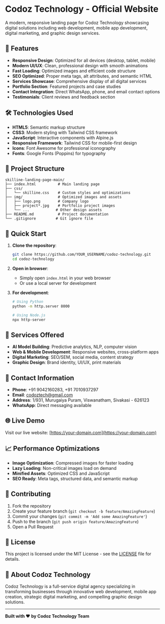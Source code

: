 # Codoz Technology - Official Website

A modern, responsive landing page for Codoz Technology showcasing digital solutions including web development, mobile app development, digital marketing, and graphic design services.

## 🌟 Features

- **Responsive Design**: Optimized for all devices (desktop, tablet, mobile)
- **Modern UI/UX**: Clean, professional design with smooth animations
- **Fast Loading**: Optimized images and efficient code structure
- **SEO Optimized**: Proper meta tags, alt attributes, and semantic HTML
- **Services Showcase**: Comprehensive display of all digital services
- **Portfolio Section**: Featured projects and case studies
- **Contact Integration**: Direct WhatsApp, phone, and email contact options
- **Testimonials**: Client reviews and feedback section

## 🛠️ Technologies Used

- **HTML5**: Semantic markup structure
- **CSS3**: Modern styling with Tailwind CSS framework
- **JavaScript**: Interactive components with Alpine.js
- **Responsive Framework**: Tailwind CSS for mobile-first design
- **Icons**: Font Awesome for professional iconography
- **Fonts**: Google Fonts (Poppins) for typography

## 📁 Project Structure

```
skilline-landing-page-main/
├── index.html          # Main landing page
├── css/
│   └── skilline.css    # Custom styles and optimizations
├── img/                # Optimized images and assets
│   ├── logo.png        # Company logo
│   ├── project*.jpg    # Portfolio project images
│   └── ...            # Other design assets
├── README.md           # Project documentation
└── .gitignore         # Git ignore file
```

## 🚀 Quick Start

1. **Clone the repository**:
   ```bash
   git clone https://github.com/YOUR_USERNAME/codoz-technology.git
   cd codoz-technology
   ```

2. **Open in browser**:
   - Simply open `index.html` in your web browser
   - Or use a local server for development

3. **For development**:
   ```bash
   # Using Python
   python -m http.server 8000
   
   # Using Node.js
   npx http-server
   ```

## 🎯 Services Offered

- **AI Model Building**: Predictive analytics, NLP, computer vision
- **Web & Mobile Development**: Responsive websites, cross-platform apps
- **Digital Marketing**: SEO/SEM, social media, content strategy
- **Graphic Design**: Brand identity, UI/UX, print materials

## 📱 Contact Information

- **Phone**: +91 9042160283, +91 7010937297
- **Email**: codoztech@gmail.com
- **Address**: 1/931, Murugaiya Puram, Viswanatham, Sivakasi - 626123
- **WhatsApp**: Direct messaging available

## 🌐 Live Demo

Visit our live website: [https://your-domain.com](https://your-domain.com)

## 📈 Performance Optimizations

- **Image Optimization**: Compressed images for faster loading
- **Lazy Loading**: Non-critical images load on demand
- **Minified Assets**: Optimized CSS and JavaScript
- **SEO Ready**: Meta tags, structured data, and semantic markup

## 🤝 Contributing

1. Fork the repository
2. Create your feature branch (`git checkout -b feature/AmazingFeature`)
3. Commit your changes (`git commit -m 'Add some AmazingFeature'`)
4. Push to the branch (`git push origin feature/AmazingFeature`)
5. Open a Pull Request

## 📄 License

This project is licensed under the MIT License - see the [LICENSE](LICENSE) file for details.

## 🏢 About Codoz Technology

Codoz Technology is a full-service digital agency specializing in transforming businesses through innovative web development, mobile app creation, strategic digital marketing, and compelling graphic design solutions.

---

**Built with ❤️ by Codoz Technology Team**